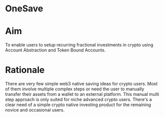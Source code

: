 # OneSave 

# Aim

To enable users to setup recurring fractional investments in crypto using Account Abstraction and Token Bound Accounts.

# Rationale

There are very few simple web3 native saving ideas for crypto users. Most of them involve multiple complex steps or need the user to manually transfer their assets from a wallet to an external platform. This manual multi step approach is only suited for niche advanced crypto users. There's a clear need of a simple crypto native investing product for the remaining novice and occasional users. 
